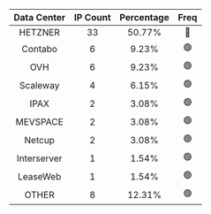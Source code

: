 | Data Center | IP Count | Percentage | Freq |
|:------------:|:--------:|:-----------:|:-----:|
| HETZNER | 33 | 50.77% | 🔴 |
| Contabo | 6 | 9.23% | 🟢 |
| OVH | 6 | 9.23% | 🟢 |
| Scaleway | 4 | 6.15% | 🟢 |
| IPAX | 2 | 3.08% | 🟢 |
| MEVSPACE | 2 | 3.08% | 🟢 |
| Netcup | 2 | 3.08% | 🟢 |
| Interserver | 1 | 1.54% | 🟢 |
| LeaseWeb | 1 | 1.54% | 🟢 |
| OTHER | 8 | 12.31% | 🟢 |